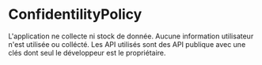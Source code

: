 # ConfidentilityPolicy
L'application ne collecte ni stock de donnée.
Aucune information utilisateur n'est utilisée ou collécté.
Les API utilisés sont des API publique avec une clés dont seul le développeur est le propriétaire.
